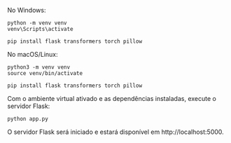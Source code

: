 No Windows:

    python -m venv venv
    venv\Scripts\activate
    
    pip install flask transformers torch pillow
    
No macOS/Linux:

    python3 -m venv venv
    source venv/bin/activate

    pip install flask transformers torch pillow

Com o ambiente virtual ativado e as dependências instaladas, execute o servidor Flask:

    python app.py

O servidor Flask será iniciado e estará disponível em http://localhost:5000.
